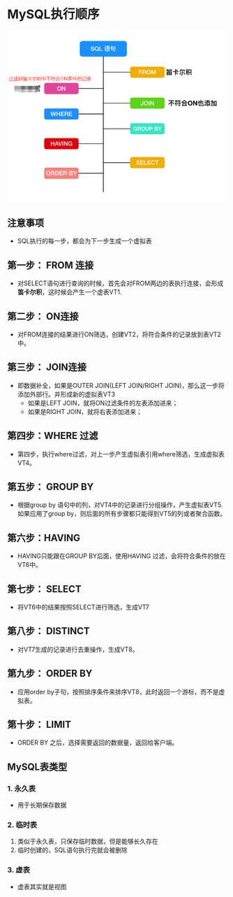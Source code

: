 # MySQL执行顺序
<img src = "./pics/20200429233132.png"/>

## 注意事项
+ SQL执行的每一步，都会为下一步生成一个虚拟表
## 第一步： FROM 连接
+ 对SELECT语句进行查询的时候，首先会对FROM两边的表执行连接，会形成**笛卡尔积**，这时候会产生一个虚表VT1.
## 第二步： ON连接
+ 对FROM连接的结果进行ON筛选，创建VT2，将符合条件的记录放到表VT2中。
## 第三步： JOIN连接
+ 即数据补全，如果是OUTER JOIN(LEFT JOIN/RIGHT JOIN)，那么这一步将添加外部行。并形成新的虚拟表VT3
   - 如果是LEFT JOIN，就将ON过滤条件的左表添加进来；
   - 如果是RIGHT JOIN，就将右表添加进来；
## 第四步：WHERE 过滤
+ 第四步，执行where过滤，对上一步产生虚拟表引用where筛选，生成虚拟表VT4。
## 第五步： GROUP BY 
+ 根据group by 语句中的列，对VT4中的记录进行分组操作，产生虚拟表VT5.如果应用了group by，则后面的所有步骤都只能得到VT5的列或者聚合函数。
## 第六步：HAVING 
+ HAVING只能跟在GROUP BY后面，使用HAVING 过滤，会将符合条件的放在VT6中。
## 第七步： SELECT 
+ 将VT6中的结果按照SELECT进行筛选，生成VT7
## 第八步： DISTINCT
+ 对VT7生成的记录进行去重操作，生成VT8。
## 第九步： ORDER BY 
+ 应用order by子句，按照排序条件来排序VT8，此时返回一个游标，而不是虚拟表。
## 第十步： LIMIT
+ ORDER BY 之后，选择需要返回的数据量，返回给客户端。

## MySQL表类型
### 1. 永久表
+ 用于长期保存数据
### 2.  临时表
1. 类似于永久表，只保存临时数据，但是能够长久存在
2. 临时创建的，SQL语句执行完就会被删除
### 3. 虚表
+ 虚表其实就是视图